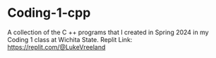 # Coding-1-cpp
A collection of the C ++ programs that I created in Spring 2024 in my Coding 1 class at Wichita State.
Replit Link: https://replit.com/@LukeVreeland
